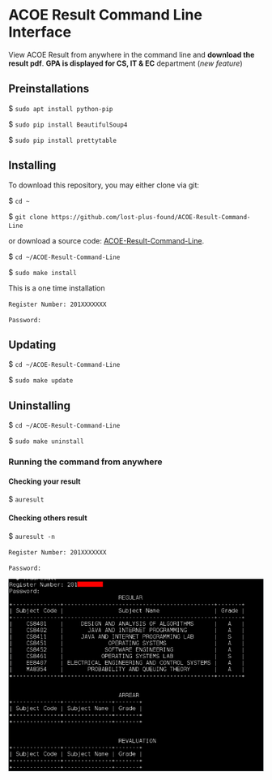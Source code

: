 # ACOE Result Command Line Interface
View ACOE Result from anywhere in the command line and <b>download the result pdf</b>.
<b>GPA is displayed for CS, IT &amp; EC</b> department (<i>new feature</i>)

## Preinstallations

$ `sudo apt install python-pip`

$ `sudo pip install BeautifulSoup4`

$ `sudo pip install prettytable`

## Installing

To download this repository, you may either clone via git:

$ `cd ~`

$ `git clone https://github.com/lost-plus-found/ACOE-Result-Command-Line`

or download a source code: [ACOE-Result-Command-Line](https://github.com/lost-plus-found/ACOE-Result-Command-Line/archive/master.zip).

$ `cd ~/ACOE-Result-Command-Line`

$ `sudo make install`

This is a one time installation

`Register Number: 201XXXXXXX`

`Password: `

## Updating

$ `cd ~/ACOE-Result-Command-Line`

$ `sudo make update`

## Uninstalling

$ `cd ~/ACOE-Result-Command-Line`

$ `sudo make uninstall`

### Running the command from anywhere

#### Checking your result

$ `auresult`

#### Checking others result

$ `auresult -n`

`Register Number: 201XXXXXXX`

`Password: `

![Screenshot](./assets/SS.png "Screenshot 1")
